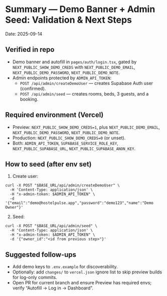 # Summary — Demo Banner + Admin Seed: Validation & Next Steps

Date: 2025-09-14

## Verified in repo
- Demo banner and autofill in `pages/auth/login.tsx`, gated by `NEXT_PUBLIC_SHOW_DEMO_CREDS` with `NEXT_PUBLIC_DEMO_EMAIL`, `NEXT_PUBLIC_DEMO_PASSWORD`, `NEXT_PUBLIC_DEMO_NOTE`.
- Admin endpoints protected by `ADMIN_API_TOKEN`:
  - `POST /api/admin/createDemoUser` — creates Supabase Auth user (confirmed).
  - `POST /api/admin/seed` — creates rooms, beds, 3 guests, and a booking.

## Required environment (Vercel)
- Preview: `NEXT_PUBLIC_SHOW_DEMO_CREDS=1`, plus `NEXT_PUBLIC_DEMO_EMAIL`, `NEXT_PUBLIC_DEMO_PASSWORD`, `NEXT_PUBLIC_DEMO_NOTE`.
- Production: `NEXT_PUBLIC_SHOW_DEMO_CREDS=0` (or unset).
- Both: `ADMIN_API_TOKEN`, `SUPABASE_SERVICE_ROLE_KEY`, `NEXT_PUBLIC_SUPABASE_URL`, `NEXT_PUBLIC_SUPABASE_ANON_KEY`.

## How to seed (after env set)
1) Create user:
```
curl -X POST "$BASE_URL/api/admin/createDemoUser" \
  -H 'Content-Type: application/json' \
  -H "x-admin-token: $ADMIN_API_TOKEN" \
  -d '{"email":"demo@hostelpulse.app","password":"demo123","name":"Demo Owner"}'
```
2) Seed:
```
curl -X POST "$BASE_URL/api/admin/seed" \
  -H 'Content-Type: application/json' \
  -H "x-admin-token: $ADMIN_API_TOKEN" \
  -d '{"owner_id":"<id from previous step>"}'
```

## Suggested follow-ups
- Add demo keys to `.env.example` for discoverability.
- Optionally: add `changes/` to `vercel.json` ignore list to skip preview builds for log-only commits.
- Open PR for current branch and ensure Preview has required envs; verify “Autofill → Log in → Dashboard”.

